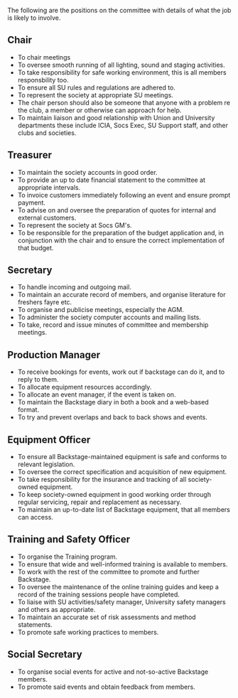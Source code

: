 The following are the positions on the committee with details of what the job is likely to involve.
## Chair
* To chair meetings
* To oversee smooth running of all lighting, sound and staging activities.
* To take responsibility for safe working environment, this is all members responsbility too.
* To ensure all SU rules and regulations are adhered to.
* To represent the society at appropriate SU meetings.
* The chair person should also be someone that anyone with a problem re the club, a member or otherwise can approach for help.
* To maintain liaison and good relationship with Union and University departments these include ICIA, Socs Exec, SU Support staff, and other clubs and societies.

## Treasurer
* To maintain the society accounts in good order.
* To provide an up to date financial statement to the committee at appropriate intervals.
* To invoice customers immediately following an event and ensure prompt payment.
* To advise on and oversee the preparation of quotes for internal and external customers.
* To represent the society at Socs GM's.
* To be responsible for the preparation of the budget application and, in conjunction with the chair and to ensure the correct implementation of that budget.

## Secretary
* To handle incoming and outgoing mail.
* To maintain an accurate record of members, and organise literature for freshers fayre etc.
* To organise and publicise meetings, especially the AGM.
* To administer the society computer accounts and mailing lists.
* To take, record and issue minutes of committee and membership meetings.

## Production Manager
* To receive bookings for events, work out if backstage can do it, and to reply to them.
* To allocate equipment resources accordingly.
* To allocate an event manager, if the event is taken on.
* To maintain the Backstage diary in both a book and a web-based format.
* To try and prevent overlaps and back to back shows and events.

## Equipment Officer
* To ensure all Backstage-maintained equipment is safe and conforms to relevant legislation.
* To oversee the correct specification and acquisition of new equipment.
* To take responsibility for the insurance and tracking of all society-owned equipment.
* To keep society-owned equipment in good working order through regular servicing, repair and replacement as necessary.
* To maintain an up-to-date list of Backstage equipment, that all members can access.

## Training and Safety Officer
* To organise the Training program.
* To ensure that wide and well-informed training is available to members.
* To work with the rest of the committee to promote and further Backstage.
* To oversee the maintenance of the online training guides and keep a record of the training sessions people have completed.
* To liaise with SU activities/safety manager, University safety managers and others as appropriate.
* To maintain an accurate set of risk assessments and method statements.
* To promote safe working practices to members.

## Social Secretary
* To organise social events for active and not-so-active Backstage members.
* To promote said events and obtain feedback from members.